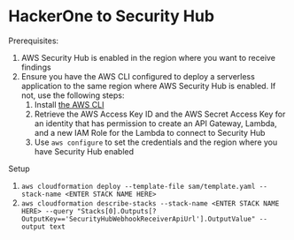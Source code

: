# HackerOne to Security Hub

Prerequisites:
1. AWS Security Hub is enabled in the region where you want to receive findings
1. Ensure you have the AWS CLI configured to deploy a serverless application to the same region where AWS Security Hub is enabled. If not, use the following steps:
    1. Install [the AWS CLI](https://docs.aws.amazon.com/cli/latest/userguide/cli-chap-install.html)
    1. Retrieve the AWS Access Key ID and the AWS Secret Access Key for an identity that has permission to create an API Gateway, Lambda, and a new IAM Role for the Lambda to connect to Security Hub
    1. Use `aws configure` to set the credentials and the region where you have Security Hub enabled 

Setup
1. `aws cloudformation deploy --template-file sam/template.yaml --stack-name <ENTER STACK NAME HERE>`
1. `aws cloudformation describe-stacks --stack-name <ENTER STACK NAME HERE> --query "Stacks[0].Outputs[?OutputKey=='SecurityHubWebhookReceiverApiUrl'].OutputValue" --output text`
